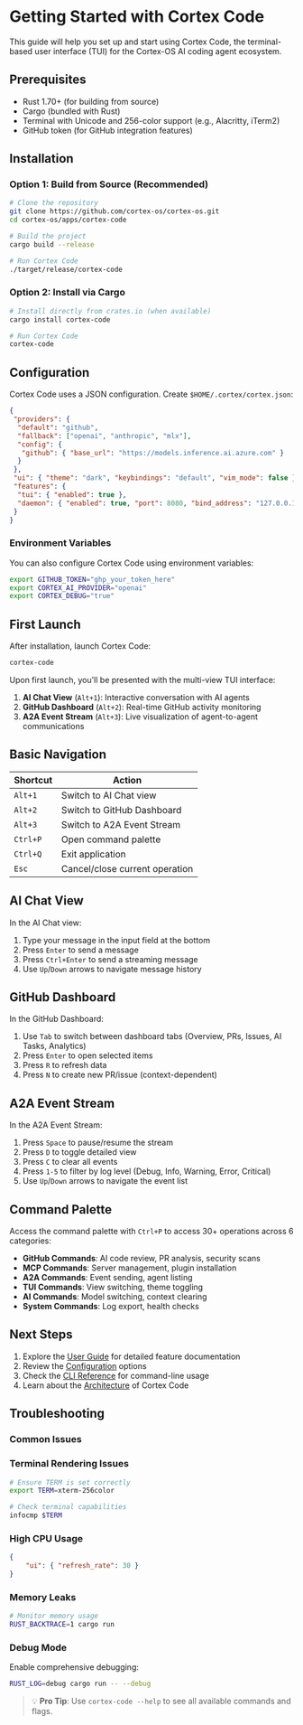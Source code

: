 # Getting Started with Cortex Code

This guide will help you set up and start using Cortex Code, the terminal-based user interface (TUI) for the Cortex-OS AI coding agent ecosystem.

## Prerequisites

- Rust 1.70+ (for building from source)
- Cargo (bundled with Rust)
- Terminal with Unicode and 256-color support (e.g., Alacritty, iTerm2)
- GitHub token (for GitHub integration features)

## Installation

### Option 1: Build from Source (Recommended)

```bash
# Clone the repository
git clone https://github.com/cortex-os/cortex-os.git
cd cortex-os/apps/cortex-code

# Build the project
cargo build --release

# Run Cortex Code
./target/release/cortex-code
```

### Option 2: Install via Cargo

```bash
# Install directly from crates.io (when available)
cargo install cortex-code

# Run Cortex Code
cortex-code
```

## Configuration

Cortex Code uses a JSON configuration. Create `$HOME/.cortex/cortex.json`:

```json
{
 "providers": {
  "default": "github",
  "fallback": ["openai", "anthropic", "mlx"],
  "config": {
   "github": { "base_url": "https://models.inference.ai.azure.com" }
  }
 },
 "ui": { "theme": "dark", "keybindings": "default", "vim_mode": false },
 "features": {
  "tui": { "enabled": true },
  "daemon": { "enabled": true, "port": 8080, "bind_address": "127.0.0.1" }
 }
}
```

### Environment Variables

You can also configure Cortex Code using environment variables:

```bash
export GITHUB_TOKEN="ghp_your_token_here"
export CORTEX_AI_PROVIDER="openai"
export CORTEX_DEBUG="true"
```

## First Launch

After installation, launch Cortex Code:

```bash
cortex-code
```

Upon first launch, you'll be presented with the multi-view TUI interface:

1. **AI Chat View** (`Alt+1`): Interactive conversation with AI agents
2. **GitHub Dashboard** (`Alt+2`): Real-time GitHub activity monitoring
3. **A2A Event Stream** (`Alt+3`): Live visualization of agent-to-agent communications

## Basic Navigation

| Shortcut | Action                         |
| -------- | ------------------------------ |
| `Alt+1`  | Switch to AI Chat view         |
| `Alt+2`  | Switch to GitHub Dashboard     |
| `Alt+3`  | Switch to A2A Event Stream     |
| `Ctrl+P` | Open command palette           |
| `Ctrl+Q` | Exit application               |
| `Esc`    | Cancel/close current operation |

## AI Chat View

In the AI Chat view:

1. Type your message in the input field at the bottom
2. Press `Enter` to send a message
3. Press `Ctrl+Enter` to send a streaming message
4. Use `Up`/`Down` arrows to navigate message history

## GitHub Dashboard

In the GitHub Dashboard:

1. Use `Tab` to switch between dashboard tabs (Overview, PRs, Issues, AI Tasks, Analytics)
2. Press `Enter` to open selected items
3. Press `R` to refresh data
4. Press `N` to create new PR/issue (context-dependent)

## A2A Event Stream

In the A2A Event Stream:

1. Press `Space` to pause/resume the stream
2. Press `D` to toggle detailed view
3. Press `C` to clear all events
4. Press `1-5` to filter by log level (Debug, Info, Warning, Error, Critical)
5. Use `Up`/`Down` arrows to navigate the event list

## Command Palette

Access the command palette with `Ctrl+P` to access 30+ operations across 6 categories:

- **GitHub Commands**: AI code review, PR analysis, security scans
- **MCP Commands**: Server management, plugin installation
- **A2A Commands**: Event sending, agent listing
- **TUI Commands**: View switching, theme toggling
- **AI Commands**: Model switching, context clearing
- **System Commands**: Log export, health checks

## Next Steps

1. Explore the [User Guide](user-guide.md) for detailed feature documentation
2. Review the [Configuration](configuration.md) options
3. Check the [CLI Reference](cli-reference.md) for command-line usage
4. Learn about the [Architecture](architecture.md) of Cortex Code

## Troubleshooting

### Common Issues

### Terminal Rendering Issues

```bash
# Ensure TERM is set correctly
export TERM=xterm-256color

# Check terminal capabilities
infocmp $TERM
```

### High CPU Usage

```json
{
    "ui": { "refresh_rate": 30 }
}
```

### Memory Leaks

```bash
# Monitor memory usage
RUST_BACKTRACE=1 cargo run
```

### Debug Mode

Enable comprehensive debugging:

```bash
RUST_LOG=debug cargo run -- --debug
```

> 💡 **Pro Tip**: Use `cortex-code --help` to see all available commands and flags.
